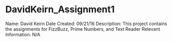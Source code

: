 # DavidKeirn_Assignment1
Name: David Keirn
Date Created: 09/21/16
Description: This project contains the assignments for FizzBuzz, Prime Numbers, and Text Reader
Relevant Information: N/A

